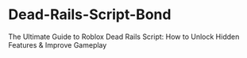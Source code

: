 # Dead-Rails-Script-Bond
The Ultimate Guide to Roblox Dead Rails Script: How to Unlock Hidden Features &amp; Improve Gameplay
